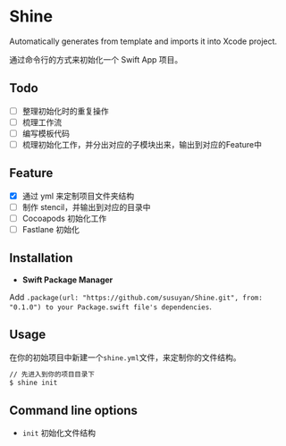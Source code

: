 # Shine

Automatically generates from template and imports it into Xcode project.

通过命令行的方式来初始化一个 Swift App 项目。

## Todo
* [ ] 整理初始化时的重复操作
* [ ] 梳理工作流
* [ ] 编写模板代码
* [ ] 梳理初始化工作，并分出对应的子模块出来，输出到对应的Feature中

## Feature

- [x] 通过 yml 来定制项目文件夹结构
- [ ] 制作 stencil，并输出到对应的目录中
- [ ] Cocoapods 初始化工作
- [ ] Fastlane 初始化

## Installation

- **Swift Package Manager**

Add `.package(url: "https://github.com/susuyan/Shine.git", from: "0.1.0") to your Package.swift file's dependencies`.

## Usage

在你的初始项目中新建一个`shine.yml`文件，来定制你的文件结构。

```sh
// 先进入到你的项目目录下
$ shine init
```

## Command line options

- `init` 初始化文件结构
